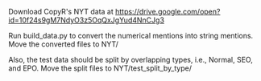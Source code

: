 Download CopyR's NYT data at https://drive.google.com/open?id=10f24s9gM7NdyO3z5OqQxJgYud4NnCJg3

Run build_data.py to convert the numerical mentions into string mentions. Move the converted files to NYT/

Also, the test data should be split by overlapping types, i.e., Normal, SEO, and EPO. Move the split files to NYT/test_split_by_type/
